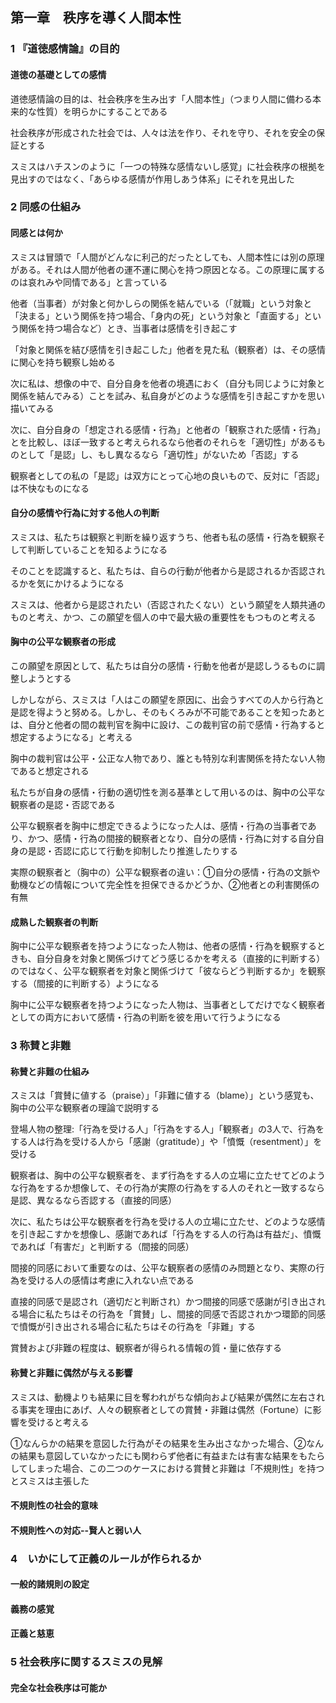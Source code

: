 ## 第一章　秩序を導く人間本性

### 1 『道徳感情論』の目的

#### 道徳の基礎としての感情

道徳感情論の目的は、社会秩序を生み出す「人間本性」（つまり人間に備わる本来的な性質）を明らかにすることである

社会秩序が形成された社会では、人々は法を作り、それを守り、それを安全の保証とする

スミスはハチスンのように「一つの特殊な感情ないし感覚」に社会秩序の根拠を見出すのではなく、「あらゆる感情が作用しあう体系」にそれを見出した

### 2 同感の仕組み

#### 同感とは何か

スミスは冒頭で「人間がどんなに利己的だったとしても、人間本性には別の原理がある。それは人間が他者の運不運に関心を持つ原因となる。この原理に属するのは哀れみや同情である」と言っている

他者（当事者）が対象と何かしらの関係を結んでいる（「就職」という対象と「決まる」という関係を持つ場合、「身内の死」という対象と「直面する」という関係を持つ場合など）とき、当事者は感情を引き起こす

「対象と関係を結び感情を引き起こした」他者を見た私（観察者）は、その感情に関心を持ち観察し始める

次に私は、想像の中で、自分自身を他者の境遇におく（自分も同じように対象と関係を結んでみる）ことを試み、私自身がどのような感情を引き起こすかを思い描いてみる

次に、自分自身の「想定される感情・行為」と他者の「観察された感情・行為」とを比較し、ほぼ一致すると考えられるなら他者のそれらを「適切性」があるものとして「是認」し、もし異なるなら「適切性」がないため「否認」する

観察者としての私の「是認」は双方にとって心地の良いもので、反対に「否認」は不快なものになる

#### 自分の感情や行為に対する他人の判断

スミスは、私たちは観察と判断を繰り返すうち、他者も私の感情・行為を観察そして判断していることを知るようになる

そのことを認識すると、私たちは、自らの行動が他者から是認されるか否認されるかを気にかけるようになる

スミスは、他者から是認されたい（否認されたくない）という願望を人類共通のものと考え、かつ、この願望を個人の中で最大級の重要性をもつものと考える

#### 胸中の公平な観察者の形成

この願望を原因として、私たちは自分の感情・行動を他者が是認しうるものに調整しようとする

しかしながら、スミスは「人はこの願望を原因に、出会うすべての人から行為と是認を得ようと努める。しかし、そのもくろみが不可能であることを知ったあとは、自分と他者の間の裁判官を胸中に設け、この裁判官の前で感情・行為すると想定するようになる」と考える

胸中の裁判官は公平・公正な人物であり、誰とも特別な利害関係を持たない人物であると想定される

私たちが自身の感情・行動の適切性を測る基準として用いるのは、胸中の公平な観察者の是認・否認である

公平な観察者を胸中に想定できるようになった人は、感情・行為の当事者であり、かつ、感情・行為の間接的観察者となり、自分の感情・行為に対する自分自身の是認・否認に応じて行動を抑制したり推進したりする

実際の観察者と（胸中の）公平な観察者の違い：①自分の感情・行為の文脈や動機などの情報について完全性を担保できるかどうか、②他者との利害関係の有無

#### 成熟した観察者の判断

胸中に公平な観察者を持つようになった人物は、他者の感情・行為を観察するときも、自分自身を対象と関係づけてどう感じるかを考える（直接的に判断する）のではなく、公平な観察者を対象と関係づけて「彼ならどう判断するか」を観察する（間接的に判断する）ようになる

胸中に公平な観察者を持つようになった人物は、当事者としてだけでなく観察者としての両方において感情・行為の判断を彼を用いて行うようになる

### 3 称賛と非難

#### 称賛と非難の仕組み

スミスは「賞賛に値する（praise）」「非難に値する（blame）」という感覚も、胸中の公平な観察者の理論で説明する

登場人物の整理:「行為を受ける人」「行為をする人」「観察者」の3人で、行為をする人は行為を受ける人から「感謝（gratitude）」や「憤慨（resentment）」を受ける

観察者は、胸中の公平な観察者を、まず行為をする人の立場に立たせてどのような行為をするか想像して、その行為が実際の行為をする人のそれと一致するなら是認、異なるなら否認する（直接的同感）

次に、私たちは公平な観察者を行為を受ける人の立場に立たせ、どのような感情を引き起こすかを想像し、感謝であれば「行為をする人の行為は有益だ」、憤慨であれば「有害だ」と判断する（間接的同感）

間接的同感において重要なのは、公平な観察者の感情のみ問題となり、実際の行為を受ける人の感情は考慮に入れない点である

直接的同感で是認され（適切だと判断され）かつ間接的同感で感謝が引き出される場合に私たちはその行為を「賞賛」し、間接的同感で否認されかつ環節的同感で憤慨が引き出される場合に私たちはその行為を「非難」する

賞賛および非難の程度は、観察者が得られる情報の質・量に依存する

#### 称賛と非難に偶然が与える影響

スミスは、動機よりも結果に目を奪われがちな傾向および結果が偶然に左右される事実を理由にあげ、人々の観察者としての賞賛・非難は偶然（Fortune）に影響を受けると考える

①なんらかの結果を意図した行為がその結果を生み出さなかった場合、②なんの結果も意図していなかったにも関わらず他者に有益または有害な結果をもたらしてしまった場合、この二つのケースにおける賞賛と非難は「不規則性」を持つとスミスは主張した




#### 不規則性の社会的意味

#### 不規則性への対応--賢人と弱い人

### 4　いかにして正義のルールが作られるか

#### 一般的諸規則の設定

#### 義務の感覚

#### 正義と慈恵

### 5 社会秩序に関するスミスの見解

#### 完全な社会秩序は可能か

